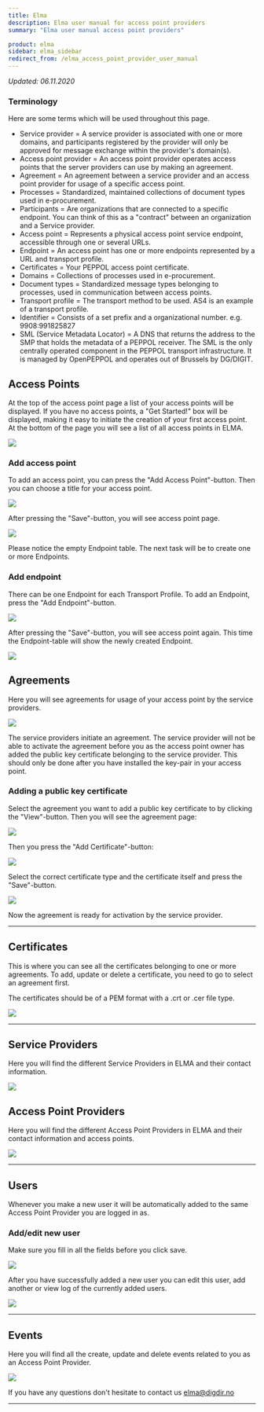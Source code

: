 ```yaml
---
title: Elma
description: Elma user manual for access point providers
summary: "Elma user manual access point providers"

product: elma
sidebar: elma_sidebar
redirect_from: /elma_access_point_provider_user_manual
---
```


*Updated: 06.11.2020*

### Terminology
Here are some terms which will be used throughout this page.

- Service provider = A service provider is associated with one or more domains, and participants registered by the provider will only be approved for message exchange within the provider's domain(s).
- Access point provider = An access point provider operates access points that the server providers can use by making an agreement.
- Agreement = An agreement between a service provider and an access point provider for usage of a specific access point.
- Processes = Standardized, maintained collections of document types used in e-procurement.
- Participants = Are organizations that are connected to a specific endpoint. You can think of this as a "contract" between an organization and a Service provider.
- Access point = Represents a physical access point service endpoint, accessible through one or several URLs.
- Endpoint = An access point has one or more endpoints represented by a URL and transport profile.
- Certificates = Your PEPPOL access point certificate.
- Domains = Collections of processes used in e-procurement. 
- Document types = Standardized message types belonging to processes, used in communication between access points.
- Transport profile = The transport method to be used. AS4 is an example of a transport profile.
- Identifier = Consists of a set prefix and a organizational number. e.g. 9908:991825827
- SML (Service Metadata Locator) = A DNS that returns the address to the SMP that holds the metadata of a PEPPOL receiver. The SML is the only centrally operated component in the PEPPOL transport infrastructure. It is managed by OpenPEPPOL and operates out of Brussels by DG/DIGIT.

## Access Points

At the top of the access point page a list of your access points will be displayed. If you have no access points, a 
"Get Started!" box will be displayed, making it easy to initiate the creation of your first access point.  
At the bottom of the page you will see a list of all access points in ELMA.

![]({{site.baseurl}}/images/elma/app/access_points.PNG)

### Add access point

To add an access point, you can press the "Add Access Point"-button. Then you can choose a title for your access point.

![]({{site.baseurl}}/images/elma/app/access_point_new.PNG)

After pressing the "Save"-button, you will see access point page.

![]({{site.baseurl}}/images/elma/app/access_point.PNG)

Please notice the empty Endpoint table. The next task will be to create one or more Endpoints.

### Add endpoint

There can be one Endpoint for each Transport Profile. To add an Endpoint, press the "Add Endpoint"-button.

![]({{site.baseurl}}/images/elma/app/endpoint_new.PNG)

After pressing the "Save"-button, you will see access point again. This time the Endpoint-table will show the newly 
created Endpoint.  

![]({{site.baseurl}}/images/elma/app/access_point_with_endpoint.PNG)


## Agreements

Here you will see agreements for usage of your access point by the service providers. 

![]({{site.baseurl}}/images/elma/app/agreements.PNG)

The service providers initiate an agreement. The service provider will not be able to activate the agreement before you as the access point owner has added the
public key certificate belonging to the service provider. This should only be done after you have installed the key-pair in your access point.

### Adding a public key certificate

Select the agreement you want to add a public key certificate to by clicking the "View"-button. Then you will see the agreement page:

![]({{site.baseurl}}/images/elma/app/agreement.PNG)

Then you press the "Add Certificate"-button:

![]({{site.baseurl}}/images/elma/app/agreement_add_certificate.PNG)

Select the correct certificate type and the certificate itself and press the "Save"-button.
 
![]({{site.baseurl}}/images/elma/app/agreement_certificate_added.PNG)
 
Now the agreement is ready for activation by the service provider.

---

## Certificates

This is where you can see all the certificates belonging to one or more agreements.
To add, update or delete a certificate, you need to go to select an agreement first.

The certificates should be of a PEM format with a .crt or .cer file type.

![]({{site.baseurl}}/images/elma/app/certificates.PNG)

---

## Service Providers

Here you will find the different Service Providers in ELMA and their contact information.

![]({{site.baseurl}}/images/elma/app/service_providers.PNG)

## Access Point Providers

Here you will find the different Access Point Providers in ELMA and their contact information and access points.

![]({{site.baseurl}}/images/elma/app/access_point_providers.PNG)

---

## Users 
Whenever you make a new user it will be automatically added to the same Access Point Provider you are logged in as. 

### Add/edit new user
Make sure you fill in all the fields before you click save.

![]({{site.baseurl}}/images/elma/app/user_new.PNG)

After you have successfully added a new user you can edit this user, add another or view log of the currently added users.

![]({{site.baseurl}}/images/elma/app/users.PNG)

---

## Events

Here you will find all the create, update and delete events related to you as an Access Point Provider.   

![]({{site.baseurl}}/images/elma/app/events.PNG)


If you have any questions don't hesitate to contact us <a href="elma@digdir.no">elma@digdir.no</a>


---


